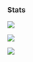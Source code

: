 ### Stats

![](https://github-readme-stats.vercel.app/api/top-langs/?username=Pavlos-Efstathiou&theme=tokyonight)
 
![](https://github-readme-stats.vercel.app/api?username=Pavlos-Efstathiou&show_icons=true&theme=tokyonight)
  
![](https://github-readme-streak-stats.herokuapp.com/?user=Pavlos-Efstathiou&show_icons=true&theme=tokyonight)
 
<!-- ![](https://github-profile-summary-cards.vercel.app/api/cards/profile-details?username=Pavlos-Efstathiou&theme=monokai) -->
